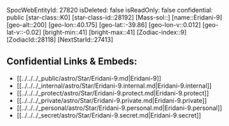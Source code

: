 ﻿---
location: [-39.86,40.175,200]
type: Station
tags:
- astro/Star

---
SpocWebEntityId: 27820
isDeleted: false
isReadOnly: false
confidential: public
[star-class::K0]
[star-class-id::28192]
[Mass-sol::]
[name::Eridani-9]
[geo-alt::200]
[geo-lon::40.175]
[geo-lat::-39.86]
[geo-lon-v::0.012]
[geo-lat-v::-0.02]
[bright-min::41]
[bright-max::41]
[Zodiac-index::9]
[ZodiacId::28118]
[NextStarId::27413]



## Confidential Links & Embeds: 
- [[../../../_public/astro/Star/Eridani-9.md|Eridani-9]] 
- [[../../../_internal/astro/Star/Eridani-9.internal.md|Eridani-9.internal]] 
- [[../../../_protect/astro/Star/Eridani-9.protect.md|Eridani-9.protect]] 
- [[../../../_private/astro/Star/Eridani-9.private.md|Eridani-9.private]] 
- [[../../../_personal/astro/Star/Eridani-9.personal.md|Eridani-9.personal]] 
- [[../../../_secret/astro/Star/Eridani-9.secret.md|Eridani-9.secret]]

